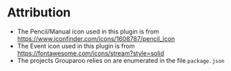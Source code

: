 # Attribution

- The Pencil/Manual icon used in this plugin is from https://www.iconfinder.com/icons/1608787/pencil_icon
- The Event icon used in this plugin is from https://fontawesome.com/icons/stream?style=solid
- The projects Grouparoo relies on are enumerated in the file `package.json`
